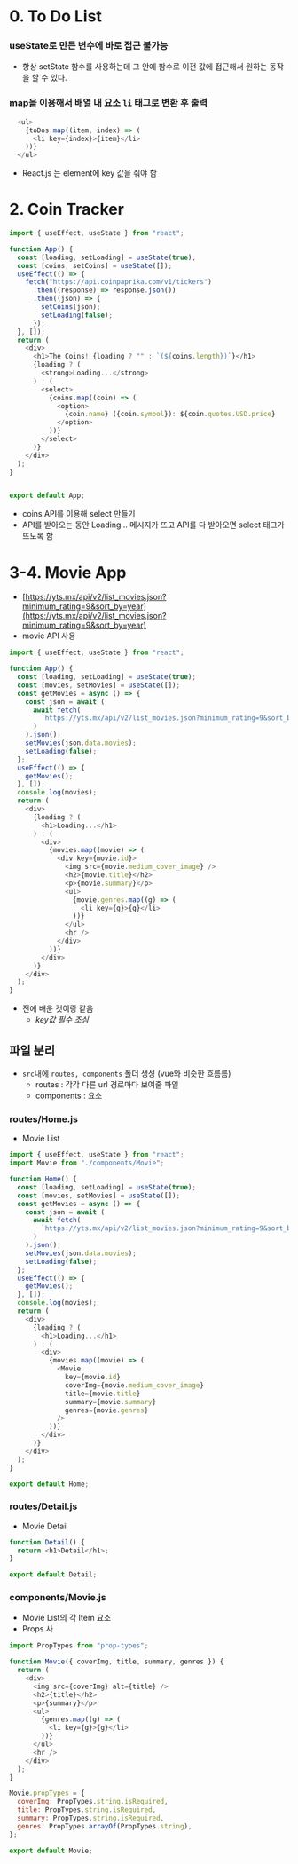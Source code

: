 # 0. To Do List
### useState로 만든 변수에 바로 접근 불가능
- 항상 setState 함수를 사용하는데 그 안에 함수로 이전 값에 접근해서 원하는 동작을 할 수 있다.
### map을 이용해서 배열 내 요소 `li` 태그로 변환 후 출력
```js
  <ul>
	{toDos.map((item, index) => (
	  <li key={index}>{item}</li>
	))}
  </ul>
```
- React.js 는 element에 key 값을 줘야 함
# 2. Coin Tracker
```js
import { useEffect, useState } from "react";

function App() {
  const [loading, setLoading] = useState(true);
  const [coins, setCoins] = useState([]);
  useEffect(() => {
    fetch("https://api.coinpaprika.com/v1/tickers")
      .then((response) => response.json())
      .then((json) => {
        setCoins(json);
        setLoading(false);
      });
  }, []);
  return (
    <div>
      <h1>The Coins! {loading ? "" : `(${coins.length})`}</h1>
      {loading ? (
        <strong>Loading...</strong>
      ) : (
        <select>
          {coins.map((coin) => (
            <option>
              {coin.name} ({coin.symbol}): ${coin.quotes.USD.price}
            </option>
          ))}
        </select>
      )}
    </div>
  );
}


export default App;
```
- coins API를 이용해 select 만들기
- API를 받아오는 동안 Loading... 메시지가 뜨고 API를 다 받아오면 select 태그가 뜨도록 함
# 3-4. Movie App
- [https://yts.mx/api/v2/list_movies.json?minimum_rating=9&sort_by=year](https://yts.mx/api/v2/list_movies.json?minimum_rating=9&sort_by=year)
- movie API 사용
```js
import { useEffect, useState } from "react";

function App() {
  const [loading, setLoading] = useState(true);
  const [movies, setMovies] = useState([]);
  const getMovies = async () => {
    const json = await (
      await fetch(
        `https://yts.mx/api/v2/list_movies.json?minimum_rating=9&sort_by=year`
      )
    ).json();
    setMovies(json.data.movies);
    setLoading(false);
  };
  useEffect(() => {
    getMovies();
  }, []);
  console.log(movies);
  return (
    <div>
      {loading ? (
        <h1>Loading...</h1>
      ) : (
        <div>
          {movies.map((movie) => (
            <div key={movie.id}>
              <img src={movie.medium_cover_image} />
              <h2>{movie.title}</h2>
              <p>{movie.summary}</p>
              <ul>
                {movie.genres.map((g) => (
                  <li key={g}>{g}</li>
                ))}
              </ul>
              <hr />
            </div>
          ))}
        </div>
      )}
    </div>
  );
}
```
- 전에 배운 것이랑 같음
	- *key값 필수 조심*
## 파일 분리
- `src`내에 `routes, components` 폴더 생성 (vue와 비슷한 흐름름)
	- routes : 각각 다른 url 경로마다 보여줄 파일
	- components : 요소
### routes/Home.js
- Movie List
```js
import { useEffect, useState } from "react";
import Movie from "./components/Movie";

function Home() {
  const [loading, setLoading] = useState(true);
  const [movies, setMovies] = useState([]);
  const getMovies = async () => {
    const json = await (
      await fetch(
        `https://yts.mx/api/v2/list_movies.json?minimum_rating=9&sort_by=year`
      )
    ).json();
    setMovies(json.data.movies);
    setLoading(false);
  };
  useEffect(() => {
    getMovies();
  }, []);
  console.log(movies);
  return (
    <div>
      {loading ? (
        <h1>Loading...</h1>
      ) : (
        <div>
          {movies.map((movie) => (
            <Movie
              key={movie.id}
              coverImg={movie.medium_cover_image}
              title={movie.title}
              summary={movie.summary}
              genres={movie.genres}
            />
          ))}
        </div>
      )}
    </div>
  );
}

export default Home;
```
### routes/Detail.js
- Movie Detail
```js
function Detail() {
  return <h1>Detail</h1>;
}

export default Detail;
```
### components/Movie.js
- Movie List의 각 Item 요소
- Props 사
```js
import PropTypes from "prop-types";

function Movie({ coverImg, title, summary, genres }) {
  return (
    <div>
      <img src={coverImg} alt={title} />
      <h2>{title}</h2>
      <p>{summary}</p>
      <ul>
        {genres.map((g) => (
          <li key={g}>{g}</li>
        ))}
      </ul>
      <hr />
    </div>
  );
}

Movie.propTypes = {
  coverImg: PropTypes.string.isRequired,
  title: PropTypes.string.isRequired,
  summary: PropTypes.string.isRequired,
  genres: PropTypes.arrayOf(PropTypes.string),
};

export default Movie;
```